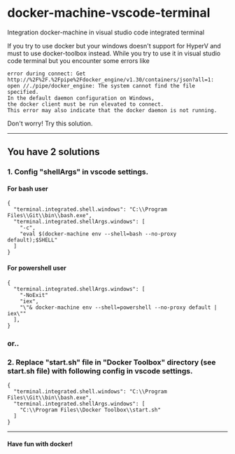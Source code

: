 # docker-machine-vscode-terminal
Integration docker-machine in visual studio code integrated terminal

If you try to use docker but your windows doesn't support for HyperV and must to use docker-toolbox instead.
While you try to use it in visual studio code terminal but you encounter some errors like
```
error during connect: Get http://%2F%2F.%2Fpipe%2Fdocker_engine/v1.30/containers/json?all=1:
open //./pipe/docker_engine: The system cannot find the file specified.
In the default daemon configuration on Windows,
the docker client must be run elevated to connect.
This error may also indicate that the docker daemon is not running.
```
Don't worry! Try this solution.

-----

## You have 2 solutions
### 1. Config "shellArgs" in vscode settings.
#### For bash user
```
{
  "terminal.integrated.shell.windows": "C:\\Program Files\\Git\\bin\\bash.exe",
  "terminal.integrated.shellArgs.windows": [
    "-c",
    "eval $(docker-machine env --shell=bash --no-proxy default);$SHELL"
  ]
}
```
#### For powershell user
```
{
  "terminal.integrated.shellArgs.windows": [
    "-NoExit"
    "iex",
    "\"& docker-machine env --shell=powershell --no-proxy default | iex\""
  ],
}
```
### or..
### 2. Replace "start.sh" file in "Docker Toolbox" directory (see start.sh file) with following config in vscode settings.
```
{
  "terminal.integrated.shell.windows": "C:\\Program Files\\Git\\bin\\bash.exe",
  "terminal.integrated.shellArgs.windows": [
    "C:\\Program Files\\Docker Toolbox\\start.sh"
  ]
}
```

-----

#### Have fun with docker!
